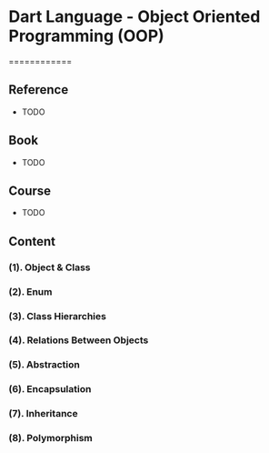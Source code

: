 # Dart Language - Object Oriented Programming (OOP)
============


## Reference

* TODO


## Book

* TODO


## Course

* TODO


## Content

### (1). Object & Class

### (2). Enum

### (3). Class Hierarchies

### (4). Relations Between Objects

### (5). Abstraction

### (6). Encapsulation

### (7). Inheritance

### (8). Polymorphism
